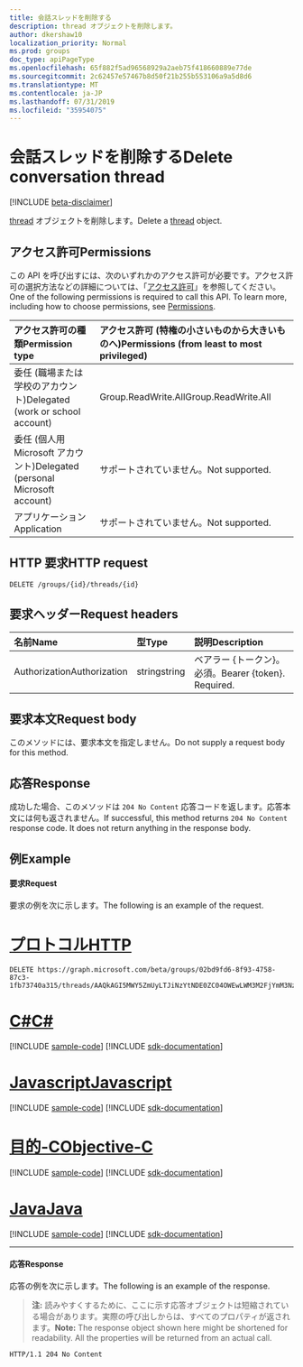```yaml
---
title: 会話スレッドを削除する
description: thread オブジェクトを削除します。
author: dkershaw10
localization_priority: Normal
ms.prod: groups
doc_type: apiPageType
ms.openlocfilehash: 65f882f5ad96568929a2aeb75f418660889e77de
ms.sourcegitcommit: 2c62457e57467b8d50f21b255b553106a9a5d8d6
ms.translationtype: MT
ms.contentlocale: ja-JP
ms.lasthandoff: 07/31/2019
ms.locfileid: "35954075"
---
```

# <a name="delete-conversation-thread"></a><span data-ttu-id="c2c11-103">会話スレッドを削除する</span><span class="sxs-lookup"><span data-stu-id="c2c11-103">Delete conversation thread</span></span>

[!INCLUDE [beta-disclaimer](../../includes/beta-disclaimer.md)]

<span data-ttu-id="c2c11-104">[thread](../resources/conversationthread.md) オブジェクトを削除します。</span><span class="sxs-lookup"><span data-stu-id="c2c11-104">Delete a [thread](../resources/conversationthread.md) object.</span></span>

## <a name="permissions"></a><span data-ttu-id="c2c11-105">アクセス許可</span><span class="sxs-lookup"><span data-stu-id="c2c11-105">Permissions</span></span>
<span data-ttu-id="c2c11-p101">この API を呼び出すには、次のいずれかのアクセス許可が必要です。アクセス許可の選択方法などの詳細については、「[アクセス許可](/graph/permissions-reference)」を参照してください。</span><span class="sxs-lookup"><span data-stu-id="c2c11-p101">One of the following permissions is required to call this API. To learn more, including how to choose permissions, see [Permissions](/graph/permissions-reference).</span></span>

|<span data-ttu-id="c2c11-108">アクセス許可の種類</span><span class="sxs-lookup"><span data-stu-id="c2c11-108">Permission type</span></span>      | <span data-ttu-id="c2c11-109">アクセス許可 (特権の小さいものから大きいものへ)</span><span class="sxs-lookup"><span data-stu-id="c2c11-109">Permissions (from least to most privileged)</span></span>              |
|:--------------------|:---------------------------------------------------------|
|<span data-ttu-id="c2c11-110">委任 (職場または学校のアカウント)</span><span class="sxs-lookup"><span data-stu-id="c2c11-110">Delegated (work or school account)</span></span> | <span data-ttu-id="c2c11-111">Group.ReadWrite.All</span><span class="sxs-lookup"><span data-stu-id="c2c11-111">Group.ReadWrite.All</span></span>    |
|<span data-ttu-id="c2c11-112">委任 (個人用 Microsoft アカウント)</span><span class="sxs-lookup"><span data-stu-id="c2c11-112">Delegated (personal Microsoft account)</span></span> | <span data-ttu-id="c2c11-113">サポートされていません。</span><span class="sxs-lookup"><span data-stu-id="c2c11-113">Not supported.</span></span>    |
|<span data-ttu-id="c2c11-114">アプリケーション</span><span class="sxs-lookup"><span data-stu-id="c2c11-114">Application</span></span> | <span data-ttu-id="c2c11-115">サポートされていません。</span><span class="sxs-lookup"><span data-stu-id="c2c11-115">Not supported.</span></span> |

## <a name="http-request"></a><span data-ttu-id="c2c11-116">HTTP 要求</span><span class="sxs-lookup"><span data-stu-id="c2c11-116">HTTP request</span></span>
<!-- { "blockType": "ignored" } -->
```http
DELETE /groups/{id}/threads/{id}
```

## <a name="request-headers"></a><span data-ttu-id="c2c11-117">要求ヘッダー</span><span class="sxs-lookup"><span data-stu-id="c2c11-117">Request headers</span></span>
| <span data-ttu-id="c2c11-118">名前</span><span class="sxs-lookup"><span data-stu-id="c2c11-118">Name</span></span>       | <span data-ttu-id="c2c11-119">型</span><span class="sxs-lookup"><span data-stu-id="c2c11-119">Type</span></span> | <span data-ttu-id="c2c11-120">説明</span><span class="sxs-lookup"><span data-stu-id="c2c11-120">Description</span></span>|
|:---------------|:--------|:----------|
| <span data-ttu-id="c2c11-121">Authorization</span><span class="sxs-lookup"><span data-stu-id="c2c11-121">Authorization</span></span>  | <span data-ttu-id="c2c11-122">string</span><span class="sxs-lookup"><span data-stu-id="c2c11-122">string</span></span>  | <span data-ttu-id="c2c11-p102">ベアラー {トークン}。必須。</span><span class="sxs-lookup"><span data-stu-id="c2c11-p102">Bearer {token}. Required.</span></span> |

## <a name="request-body"></a><span data-ttu-id="c2c11-125">要求本文</span><span class="sxs-lookup"><span data-stu-id="c2c11-125">Request body</span></span>
<span data-ttu-id="c2c11-126">このメソッドには、要求本文を指定しません。</span><span class="sxs-lookup"><span data-stu-id="c2c11-126">Do not supply a request body for this method.</span></span>

## <a name="response"></a><span data-ttu-id="c2c11-127">応答</span><span class="sxs-lookup"><span data-stu-id="c2c11-127">Response</span></span>
<span data-ttu-id="c2c11-p103">成功した場合、このメソッドは `204 No Content` 応答コードを返します。応答本文には何も返されません。</span><span class="sxs-lookup"><span data-stu-id="c2c11-p103">If successful, this method returns `204 No Content` response code. It does not return anything in the response body.</span></span>

## <a name="example"></a><span data-ttu-id="c2c11-130">例</span><span class="sxs-lookup"><span data-stu-id="c2c11-130">Example</span></span>
#### <a name="request"></a><span data-ttu-id="c2c11-131">要求</span><span class="sxs-lookup"><span data-stu-id="c2c11-131">Request</span></span>
<span data-ttu-id="c2c11-132">要求の例を次に示します。</span><span class="sxs-lookup"><span data-stu-id="c2c11-132">The following is an example of the request.</span></span>

# <a name="httptabhttp"></a>[<span data-ttu-id="c2c11-133">プロトコル</span><span class="sxs-lookup"><span data-stu-id="c2c11-133">HTTP</span></span>](#tab/http)
<!-- {
  "blockType": "request",
  "name": "delete_group_thread"
}-->
```http
DELETE https://graph.microsoft.com/beta/groups/02bd9fd6-8f93-4758-87c3-1fb73740a315/threads/AAQkAGI5MWY5ZmUyLTJiNzYtNDE0ZC04OWEwLWM3M2FjYmM3NzNlZgMkABAAG5c7eC4NYEynIoXsuxXB9RAAG5c7eC4NYEynIoXsuxXB9Q==
```
# <a name="ctabcsharp"></a>[<span data-ttu-id="c2c11-134">C#</span><span class="sxs-lookup"><span data-stu-id="c2c11-134">C#</span></span>](#tab/csharp)
[!INCLUDE [sample-code](../includes/snippets/csharp/delete-group-thread-csharp-snippets.md)]
[!INCLUDE [sdk-documentation](../includes/snippets/snippets-sdk-documentation-link.md)]

# <a name="javascripttabjavascript"></a>[<span data-ttu-id="c2c11-135">Javascript</span><span class="sxs-lookup"><span data-stu-id="c2c11-135">Javascript</span></span>](#tab/javascript)
[!INCLUDE [sample-code](../includes/snippets/javascript/delete-group-thread-javascript-snippets.md)]
[!INCLUDE [sdk-documentation](../includes/snippets/snippets-sdk-documentation-link.md)]

# <a name="objective-ctabobjc"></a>[<span data-ttu-id="c2c11-136">目的-C</span><span class="sxs-lookup"><span data-stu-id="c2c11-136">Objective-C</span></span>](#tab/objc)
[!INCLUDE [sample-code](../includes/snippets/objc/delete-group-thread-objc-snippets.md)]
[!INCLUDE [sdk-documentation](../includes/snippets/snippets-sdk-documentation-link.md)]

# <a name="javatabjava"></a>[<span data-ttu-id="c2c11-137">Java</span><span class="sxs-lookup"><span data-stu-id="c2c11-137">Java</span></span>](#tab/java)
[!INCLUDE [sample-code](../includes/snippets/java/delete-group-thread-java-snippets.md)]
[!INCLUDE [sdk-documentation](../includes/snippets/snippets-sdk-documentation-link.md)]

---


#### <a name="response"></a><span data-ttu-id="c2c11-138">応答</span><span class="sxs-lookup"><span data-stu-id="c2c11-138">Response</span></span>
<span data-ttu-id="c2c11-139">応答の例を次に示します。</span><span class="sxs-lookup"><span data-stu-id="c2c11-139">The following is an example of the response.</span></span> 
><span data-ttu-id="c2c11-p104">**注:** 読みやすくするために、ここに示す応答オブジェクトは短縮されている場合があります。実際の呼び出しからは、すべてのプロパティが返されます。</span><span class="sxs-lookup"><span data-stu-id="c2c11-p104">**Note:** The response object shown here might be shortened for readability. All the properties will be returned from an actual call.</span></span>
<!-- {
  "blockType": "response",
  "truncated": true
} -->
```http
HTTP/1.1 204 No Content
```

<!-- uuid: 8fcb5dbc-d5aa-4681-8e31-b001d5168d79
2015-10-25 14:57:30 UTC -->
<!--
{
  "type": "#page.annotation",
  "description": "Delete conversation thread",
  "keywords": "",
  "section": "documentation",
  "tocPath": "",
  "suppressions": [
  ]
}
-->
